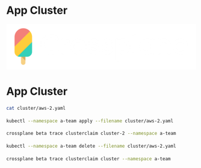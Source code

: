 # App Cluster

![](../img/products/crossplane.png)


# App Cluster

```sh
cat cluster/aws-2.yaml

kubectl --namespace a-team apply --filename cluster/aws-2.yaml

crossplane beta trace clusterclaim cluster-2 --namespace a-team

kubectl --namespace a-team delete --filename cluster/aws-2.yaml

crossplane beta trace clusterclaim cluster --namespace a-team
```
